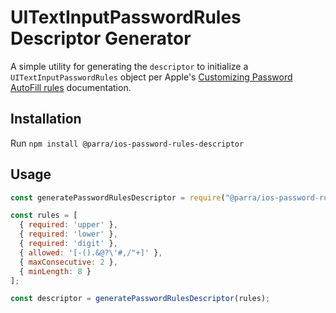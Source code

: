 # UITextInputPasswordRules Descriptor Generator

A simple utility for generating the `descriptor` to initialize a `UITextInputPasswordRules` object per Apple's [Customizing Password AutoFill rules](https://developer.apple.com/documentation/security/password_autofill/customizing_password_autofill_rules) documentation.


## Installation

Run `npm install @parra/ios-password-rules-descriptor`

## Usage

```javascript
const generatePasswordRulesDescriptor = require("@parra/ios-password-rules-descriptor")

const rules = [
  { required: 'upper' },
  { required: 'lower' },
  { required: 'digit' },
  { allowed: '[-().&@?\'#,/"+]' },
  { maxConsecutive: 2 },
  { minLength: 8 }
];

const descriptor = generatePasswordRulesDescriptor(rules);
```

